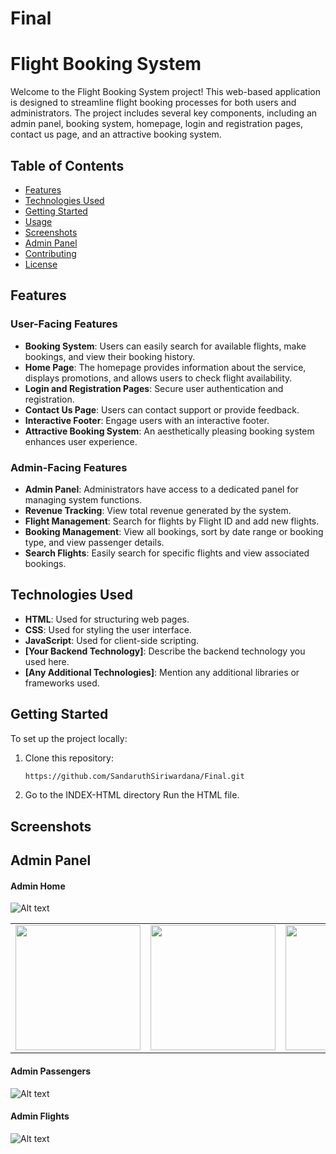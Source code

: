 # Final

# Flight Booking System

Welcome to the Flight Booking System project! This web-based application is designed to streamline flight booking processes for both users and administrators. The project includes several key components, including an admin panel, booking system, homepage, login and registration pages, contact us page, and an attractive booking system.

## Table of Contents

- [Features](#features)
- [Technologies Used](#technologies-used)
- [Getting Started](#getting-started)
- [Usage](#usage)
- [Screenshots](#screenshots)
- [Admin Panel](#admin-panel)
- [Contributing](#contributing)
- [License](#license)

## Features

### User-Facing Features

- **Booking System**: Users can easily search for available flights, make bookings, and view their booking history.
- **Home Page**: The homepage provides information about the service, displays promotions, and allows users to check flight availability.
- **Login and Registration Pages**: Secure user authentication and registration.
- **Contact Us Page**: Users can contact support or provide feedback.
- **Interactive Footer**: Engage users with an interactive footer.
- **Attractive Booking System**: An aesthetically pleasing booking system enhances user experience.

### Admin-Facing Features

- **Admin Panel**: Administrators have access to a dedicated panel for managing system functions.
- **Revenue Tracking**: View total revenue generated by the system.
- **Flight Management**: Search for flights by Flight ID and add new flights.
- **Booking Management**: View all bookings, sort by date range or booking type, and view passenger details.
- **Search Flights**: Easily search for specific flights and view associated bookings.

## Technologies Used

- **HTML**: Used for structuring web pages.
- **CSS**: Used for styling the user interface.
- **JavaScript**: Used for client-side scripting.
- **[Your Backend Technology]**: Describe the backend technology you used here.
- **[Any Additional Technologies]**: Mention any additional libraries or frameworks used.

## Getting Started

To set up the project locally:

1. Clone this repository:

   ```bash
   https://github.com/SandaruthSiriwardana/Final.git
   ```
2. Go to the INDEX-HTML directory Run the HTML file.

## Screenshots

## Admin Panel
#### Admin Home
![Alt text](https://github.com/SandaruthSiriwardana/Final/blob/ea12000801f330d9afd4717d22cd2b170ee9815f/Screenshots/a0.png)

<table>
  <tr>
     <td align="center"><img src="https://github.com/SandaruthSiriwardana/Final/blob/ea12000801f330d9afd4717d22cd2b170ee9815f/Screenshots/a1.png" width="200"></td>
    <td align="center"><img src="https://github.com/SandaruthSiriwardana/Final/blob/ea12000801f330d9afd4717d22cd2b170ee9815f/Screenshots/a2.png" width="200"></td>
    <td align="center"><img src="https://github.com/SandaruthSiriwardana/Final/blob/ea12000801f330d9afd4717d22cd2b170ee9815f/Screenshots/a3.png" width="200"></td>
    <td align="center"><img src="https://github.com/SandaruthSiriwardana/Final/blob/1243b92384efe16d75ece11d24d2514febd08d76/Screenshots/a4.png" width="200"></td>
  </tr>
</table>

#### Admin Passengers
![Alt text](https://github.com/SandaruthSiriwardana/Final/blob/1243b92384efe16d75ece11d24d2514febd08d76/Screenshots/a5.png)
#### Admin  Flights
![Alt text](https://github.com/SandaruthSiriwardana/Final/blob/1243b92384efe16d75ece11d24d2514febd08d76/Screenshots/a6.png)




   
